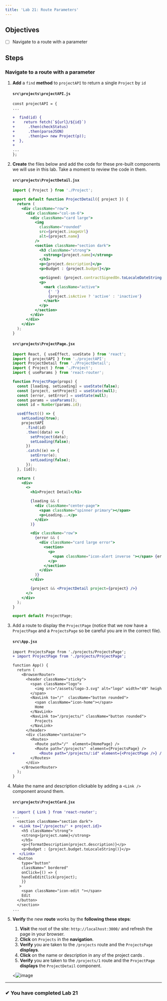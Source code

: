 ```yaml
---
title: 'Lab 21: Route Parameters'
---
```


## Objectives

- [ ] Navigate to a route with a parameter

## Steps

### Navigate to a route with a parameter

1. **Add** a `find` **method** to `projectAPI` to return a single `Project` by `id`

   #### `src\projects\projectAPI.js`

   ```diff
   const projectAPI = {
   ...

   +  find(id) {
   +    return fetch(`${url}/${id}`)
   +      .then(checkStatus)
   +      .then(parseJSON)
   +      .then(p=> new Project(p));
   +  },
   +
   ...
   };
   ```

2. **Create** the files below and add the code for these pre-built components we will use in this lab. Take a moment to review the code in them.

   #### `src\projects\ProjectDetail.jsx`

   ```jsx
   import { Project } from './Project';

   export default function ProjectDetail({ project }) {
     return (
       <div className="row">
         <div className="col-sm-6">
           <div className="card large">
             <img
               className="rounded"
               src={project.imageUrl}
               alt={project.name}
             />
             <section className="section dark">
               <h3 className="strong">
                 <strong>{project.name}</strong>
               </h3>
               <p>{project.description}</p>
               <p>Budget : {project.budget}</p>

               <p>Signed: {project.contractSignedOn.toLocaleDateString()}</p>
               <p>
                 <mark className="active">
                   {' '}
                   {project.isActive ? 'active' : 'inactive'}
                 </mark>
               </p>
             </section>
           </div>
         </div>
       </div>
     );
   }
   ```

   #### `src\projects\ProjectPage.jsx`

   ```jsx
   import React, { useEffect, useState } from 'react';
   import { projectAPI } from './projectAPI';
   import ProjectDetail from './ProjectDetail';
   import { Project } from './Project';
   import { useParams } from 'react-router';

   function ProjectPage(props) {
     const [loading, setLoading] = useState(false);
     const [project, setProject] = useState(null);
     const [error, setError] = useState(null);
     const params = useParams();
     const id = Number(params.id);

     useEffect(() => {
       setLoading(true);
       projectAPI
         .find(id)
         .then((data) => {
           setProject(data);
           setLoading(false);
         })
         .catch((e) => {
           setError(e);
           setLoading(false);
         });
     }, [id]);

     return (
       <div>
         <>
           <h1>Project Detail</h1>

           {loading && (
             <div className="center-page">
               <span className="spinner primary"></span>
               <p>Loading...</p>
             </div>
           )}

           <div className="row">
             {error && (
               <div className="card large error">
                 <section>
                   <p>
                     <span className="icon-alert inverse "></span> {error}
                   </p>
                 </section>
               </div>
             )}
           </div>

           {project && <ProjectDetail project={project} />}
         </>
       </div>
     );
   }

   export default ProjectPage;
   ```

3. Add a route to display the `ProjectPage` (notice that we now have a `ProjectPage` and a `ProjectsPage` so be careful you are in the correct file).

   #### `src\App.jsx`

   ```diff
   import ProjectsPage from './projects/ProjectsPage';
   + import ProjectPage from './projects/ProjectPage';

   function App() {
     return (
       <BrowserRouter>
         <header className="sticky">
           <span className="logo">
             <img src="/assets/logo-3.svg" alt="logo" width="49" height="99" />
           </span>
           <NavLink to="/"  className="button rounded">
             <span className="icon-home"></span>
             Home
           </NavLink>
           <NavLink to="/projects/" className="button rounded">
             Projects
           </NavLink>
         </header>
         <div className="container">
           <Routes>
             <Route path="/"  element={HomePage} />
             <Route path="/projects"  element={ProjectsPage} />
   +           <Route path="/projects/:id" element={<ProjectPage />} />
           </Routes>
         </div>
       </BrowserRouter>
     );
   }
   ```

4. Make the name and description clickable by adding a `<Link />` component around them.

   #### `src\projects\ProjectCard.jsx`

   ```diff
   + import { Link } from 'react-router';
   ...
     <section className="section dark">
   +  <Link to={'/projects/' + project.id}>
       <h5 className="strong">
       <strong>{project.name}</strong>
       </h5>
       <p>{formatDescription(project.description)}</p>
       <p>Budget : {project.budget.toLocaleString()}</p>
   +  </Link>
     <button
       type="button"
       className=" bordered"
       onClick={() => {
       handleEditClick(project);
       }}
      >
       <span className="icon-edit "></span>
       Edit
     </button>
     </section>
   ...
   ```

5. **Verify** the new **route** works by the **following these steps**:

   1. **Visit** the root of the site: `http://localhost:3000/` and refresh the page in your browser.
   2. **Click** on `Projects` in the **navigation**.
   3. **Verify** you are taken to the `/projects` route and the `ProjectsPage` **displays**.
   4. **Click** on the name or description in any of the project cards .
   5. **Verify** you are taken to the `/projects/1` route and the `ProjectPage` **displays** the `ProjectDetail` component.

   <![image](https://user-images.githubusercontent.com/1474579/65079801-e77e7d80-d96d-11e9-8e1f-c8dab5ae60ba.png)

---

### &#10004; You have completed Lab 21
